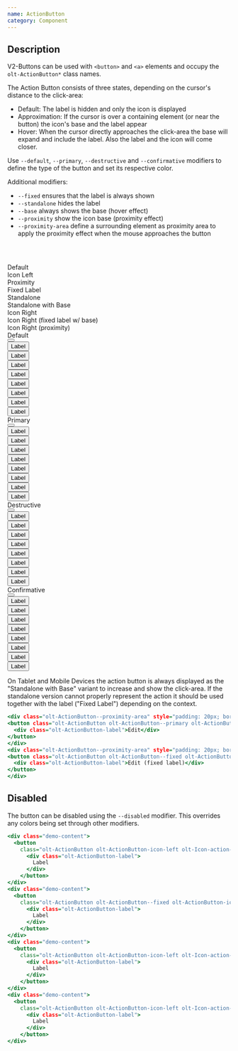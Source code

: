 ```yaml
---
name: ActionButton
category: Component
---
```



## Description

V2-Buttons can be used with `<button>` and `<a>` elements and occupy the `olt-ActionButton*` class names.

The Action Button consists of three states, depending on the cursor's distance to the click-area:

- Default: The label is hidden and only the icon is displayed
- Approximation: If the cursor is over a containing element (or near the button) the icon's base and the label appear
- Hover: When the cursor directly approaches the click-area the base will expand and include the label. Also the label and the icon will come closer.

Use `--default`, `--primary`, `--destructive` and `--confirmative` modifiers to define the type of the button and set its respective color.

Additional modifiers:
- `--fixed` ensures that the label is always shown
- `--standalone` hides the label
- `--base` always shows the base (hover effect)
- `--proximity` show the icon base (proximity effect)
- `--proximity-area` define a surrounding element as proximity area to apply the proximity effect when the mouse approaches the button

<div class="olt-Grid olt-u-marginTop4 olt-u-marginBottom6">
  <div class="olt-Grid-item olt-Grid-item--3">
    <div class="demo-spacer--small" style="height: 45px;"></div>
    <div>
      <div class="demo-label">
        Default
      </div>
      <div class="demo-label">
        Icon Left
      </div>
      <div class="demo-label">
        Proximity
      </div>
      <div class="demo-label">
        Fixed Label
      </div>
      <div class="demo-label">
        Standalone
      </div>
      <div class="demo-label">
        Standalone with Base
      </div>
      <div class="demo-label">
        Icon Right
      </div>
      <div class="demo-label">
        Icon Right (fixed label w/ base)
      </div>
      <div class="demo-label">
        Icon Right (proximity)
      </div>
    </div>
  </div>
  <div class="olt-Grid-item olt-Grid-item--9">
    <div class="olt-Grid">
      <div class="olt-Grid-item olt-Grid-item--3">
        <div class="demo-title">Default</div>
        <div class="olt-Card">
          <div class="olt-Card-content">
            <div class="demo-content">
              <button
                class="olt-ActionButton olt-ActionButton-icon-left olt-Icon-action-edit">
                </button>
            </div>
            <div class="demo-content">
              <button
                class="olt-ActionButton olt-ActionButton-icon-left olt-Icon-action-edit">
                  <div class="olt-ActionButton-label">
                    Label
                  </div>
                </button>
            </div>
            <div class="demo-content">
              <button
                class="olt-ActionButton olt-ActionButton-icon-left olt-Icon-action-edit olt-ActionButton--proximity">
                  <div class="olt-ActionButton-label">
                    Label
                  </div>
                </button>
            </div>
            <div class="demo-content">
              <button
                class="olt-ActionButton olt-ActionButton-icon-left olt-Icon-action-edit olt-ActionButton--fixed">
                  <div class="olt-ActionButton-label">
                    Label
                  </div>
                </button>
            </div>
            <div class="demo-content">
              <button
                class="olt-ActionButton olt-ActionButton-icon-left olt-Icon-action-edit olt-ActionButton--standalone">
                  <div class="olt-ActionButton-label">
                    Label
                  </div>
                </button>
            </div>
            <div class="demo-content">
              <button
                class="olt-ActionButton olt-ActionButton-icon-left olt-Icon-action-edit olt-ActionButton--standalone olt-ActionButton--base">
                  <div class="olt-ActionButton-label">
                    Label
                  </div>
                </button>
            </div>
            <div class="demo-content">
              <button
                class="olt-ActionButton olt-ActionButton-icon-right olt-Icon-action-edit">
                  <div class="olt-ActionButton-label">
                    Label
                  </div>
                </button>
            </div>
            <div class="demo-content">
              <button
                class="olt-ActionButton olt-ActionButton--fixed olt-ActionButton--base olt-ActionButton-icon-right olt-Icon-action-edit">
                  <div class="olt-ActionButton-label">
                    Label
                  </div>
                </button>
            </div>
            <div class="demo-content">
              <button
                class="olt-ActionButton olt-ActionButton--proximity olt-ActionButton-icon-right olt-Icon-action-edit">
                  <div class="olt-ActionButton-label">
                    Label
                  </div>
                </button>
            </div>
          </div>
        </div>
      </div>
      <div class="olt-Grid-item olt-Grid-item--3">
        <div class="demo-title">Primary</div>
        <div class="olt-Card">
          <div class="olt-Card-content">
            <div class="demo-content">
              <button
                class="olt-ActionButton olt-ActionButton--primary olt-ActionButton-icon-left olt-Icon-action-add-circle">
                </button>
            </div>
            <div class="demo-content">
              <button
                class="olt-ActionButton olt-ActionButton--primary olt-ActionButton-icon-left olt-Icon-action-add-circle">
                  <div class="olt-ActionButton-label">
                    Label
                  </div>
                </button>
            </div>
            <div class="demo-content">
              <button
                class="olt-ActionButton olt-ActionButton--primary olt-ActionButton-icon-left olt-Icon-action-add-circle olt-ActionButton--proximity">
                  <div class="olt-ActionButton-label">
                    Label
                  </div>
                </button>
            </div>
            <div class="demo-content">
              <button
                class="olt-ActionButton olt-ActionButton--primary olt-ActionButton-icon-left olt-Icon-action-add-circle olt-ActionButton--fixed">
                  <div class="olt-ActionButton-label">
                    Label
                  </div>
                </button>
            </div>
            <div class="demo-content">
              <button
                class="olt-ActionButton olt-ActionButton--primary olt-ActionButton-icon-left olt-Icon-action-add-circle olt-ActionButton--standalone">
                  <div class="olt-ActionButton-label">
                    Label
                  </div>
                </button>
            </div>
            <div class="demo-content">
              <button
                class="olt-ActionButton olt-ActionButton--primary olt-ActionButton-icon-left olt-Icon-action-add-circle olt-ActionButton--standalone olt-ActionButton--base">
                  <div class="olt-ActionButton-label">
                    Label
                  </div>
                </button>
            </div>
            <div class="demo-content">
              <button
                class="olt-ActionButton olt-ActionButton--primary olt-ActionButton-icon-right olt-Icon-action-add-circle">
                <div class="olt-ActionButton-label">
                  Label
                </div>
              </button>
            </div>
            <div class="demo-content">
              <button
                class="olt-ActionButton olt-ActionButton--fixed olt-ActionButton--base olt-ActionButton--primary olt-ActionButton-icon-right olt-Icon-action-add-circle">
                <div class="olt-ActionButton-label">
                  Label
                </div>
              </button>
            </div>
            <div class="demo-content">
              <button
                class="olt-ActionButton olt-ActionButton--proximity olt-ActionButton--primary olt-ActionButton-icon-right olt-Icon-action-add-circle">
                <div class="olt-ActionButton-label">
                  Label
                </div>
              </button>
            </div>
          </div>
        </div>
      </div>
      <div class="olt-Grid-item olt-Grid-item--3">
        <div class="demo-title">Destructive</div>
        <div class="olt-Card">
          <div class="olt-Card-content">
            <div class="demo-content">
              <button
                class="olt-ActionButton olt-ActionButton--destructive olt-ActionButton-icon-left olt-Icon-action-remove-circle">
                </button>
            </div>
            <div class="demo-content">
              <button
                class="olt-ActionButton olt-ActionButton--destructive olt-ActionButton-icon-left olt-Icon-action-remove-circle">
                  <div class="olt-ActionButton-label">
                    Label
                  </div>
                </button>
            </div>
            <div class="demo-content">
              <button
                class="olt-ActionButton olt-ActionButton--destructive olt-ActionButton-icon-left olt-Icon-action-remove-circle olt-ActionButton--proximity">
                  <div class="olt-ActionButton-label">
                    Label
                  </div>
                </button>
            </div>
            <div class="demo-content">
              <button
                class="olt-ActionButton olt-ActionButton--destructive olt-ActionButton-icon-left olt-Icon-action-remove-circle olt-ActionButton--fixed">
                  <div class="olt-ActionButton-label">
                    Label
                  </div>
                </button>
            </div>
            <div class="demo-content">
              <button
                class="olt-ActionButton olt-ActionButton--destructive olt-ActionButton-icon-left olt-Icon-action-remove-circle olt-ActionButton--standalone">
                  <div class="olt-ActionButton-label">
                    Label
                  </div>
                </button>
            </div>
            <div class="demo-content">
              <button
                class="olt-ActionButton olt-ActionButton--destructive olt-ActionButton-icon-left olt-Icon-action-remove-circle olt-ActionButton--standalone olt-ActionButton--base">
                  <div class="olt-ActionButton-label">
                    Label
                  </div>
                </button>
            </div>
            <div class="demo-content">
              <button
                class="olt-ActionButton olt-ActionButton--destructive olt-ActionButton-icon-right olt-Icon-action-add-circle">
                <div class="olt-ActionButton-label">
                  Label
                </div>
              </button>
            </div>
            <div class="demo-content">
              <button
                class="olt-ActionButton olt-ActionButton--fixed olt-ActionButton--base olt-ActionButton--destructive olt-ActionButton-icon-right olt-Icon-action-add-circle">
                <div class="olt-ActionButton-label">
                  Label
                </div>
              </button>
            </div>
            <div class="demo-content">
              <button
                class="olt-ActionButton olt-ActionButton--proximity olt-ActionButton--destructive olt-ActionButton-icon-right olt-Icon-action-add-circle">
                <div class="olt-ActionButton-label">
                  Label
                </div>
              </button>
            </div>
          </div>
        </div>
      </div>
      <div class="olt-Grid-item olt-Grid-item--3">
        <div class="demo-title">Confirmative</div>
        <div class="olt-Card">
          <div class="olt-Card-content">
            <div class="demo-content">
              <button
                class="olt-ActionButton olt-ActionButton--confirmative olt-ActionButton-icon-left olt-Icon-action-refresh">
                </button>
            </div>
            <div class="demo-content">
              <button
                class="olt-ActionButton olt-ActionButton--confirmative olt-ActionButton-icon-left olt-Icon-action-refresh">
                  <div class="olt-ActionButton-label">
                    Label
                  </div>
                </button>
            </div>
            <div class="demo-content">
              <button
                class="olt-ActionButton olt-ActionButton--confirmative olt-ActionButton-icon-left olt-Icon-action-refresh olt-ActionButton--proximity">
                  <div class="olt-ActionButton-label">
                    Label
                  </div>
                </button>
            </div>
            <div class="demo-content">
              <button
                class="olt-ActionButton olt-ActionButton--confirmative olt-ActionButton-icon-left olt-Icon-action-refresh olt-ActionButton--fixed">
                  <div class="olt-ActionButton-label">
                    Label
                  </div>
                </button>
            </div>
            <div class="demo-content">
              <button
                class="olt-ActionButton olt-ActionButton--confirmative olt-ActionButton-icon-left olt-Icon-action-refresh olt-ActionButton--standalone">
                  <div class="olt-ActionButton-label">
                    Label
                  </div>
                </button>
            </div>
            <div class="demo-content">
              <button
                class="olt-ActionButton olt-ActionButton--confirmative olt-ActionButton-icon-left olt-Icon-action-refresh olt-ActionButton--standalone olt-ActionButton--base">
                  <div class="olt-ActionButton-label">
                    Label
                  </div>
                </button>
            </div>
            <div class="demo-content">
              <button
                class="olt-ActionButton olt-ActionButton--confirmative olt-ActionButton-icon-right olt-Icon-action-refresh">
                <div class="olt-ActionButton-label">
                  Label
                </div>
              </button>
            </div>
            <div class="demo-content">
              <button
                class="olt-ActionButton olt-ActionButton--fixed olt-ActionButton--base olt-ActionButton--confirmative olt-ActionButton-icon-right olt-Icon-action-refresh">
                <div class="olt-ActionButton-label">
                  Label
                </div>
              </button>
            </div>
            <div class="demo-content">
              <button
                class="olt-ActionButton olt-ActionButton--proximity olt-ActionButton--confirmative olt-ActionButton-icon-right olt-Icon-action-refresh">
                <div class="olt-ActionButton-label">
                  Label
                </div>
              </button>
            </div>
          </div>
        </div>
      </div>
    </div>
  </div>
</div>


On Tablet and Mobile Devices the action button is always displayed as the "Standalone with Base" variant to increase and show the click-area. If the standalone version cannot properly represent the action it should be used together with the label ("Fixed Label") depending on the context.

```example.html
<div class="olt-ActionButton--proximity-area" style="padding: 20px; border: 1px dotted lightgrey">
<button class="olt-ActionButton olt-ActionButton--primary olt-ActionButton-icon-left olt-Icon-action-edit">
  <div class="olt-ActionButton-label">Edit</div>
</button>
</div>
<div class="olt-ActionButton--proximity-area" style="padding: 20px; border: 1px dotted lightgrey">
<button class="olt-ActionButton olt-ActionButton--fixed olt-ActionButton--primary olt-ActionButton-icon-left olt-Icon-action-edit">
  <div class="olt-ActionButton-label">Edit (fixed label)</div>
</button>
</div>
```

## Disabled
The button can be disabled using the `--disabled` modifier. This overrides any colors being set through other modifiers.

```disabled.html
<div class="demo-content">
  <button
    class="olt-ActionButton olt-ActionButton-icon-left olt-Icon-action-edit olt-ActionButton--disabled">
      <div class="olt-ActionButton-label">
        Label
      </div>
    </button>
</div>
<div class="demo-content">
  <button
    class="olt-ActionButton olt-ActionButton--fixed olt-ActionButton-icon-left olt-Icon-action-edit olt-ActionButton--disabled">
      <div class="olt-ActionButton-label">
        Label
      </div>
    </button>
</div>
<div class="demo-content">
  <button
    class="olt-ActionButton olt-ActionButton-icon-left olt-Icon-action-edit olt-ActionButton--disabled olt-ActionButton--base">
      <div class="olt-ActionButton-label">
        Label
      </div>
    </button>
</div>
<div class="demo-content">
  <button
    class="olt-ActionButton olt-ActionButton-icon-left olt-Icon-action-edit olt-ActionButton--disabled olt-ActionButton--standalone olt-ActionButton--base">
      <div class="olt-ActionButton-label">
        Label
      </div>
    </button>
</div>
```
